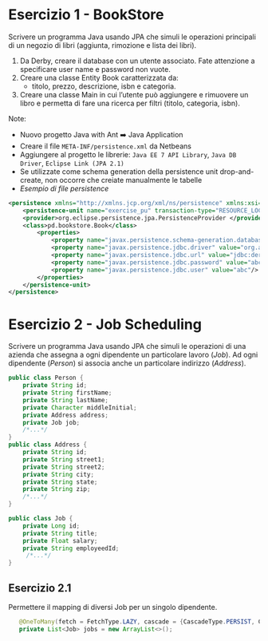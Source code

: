 # Esercizio 1 - BookStore

Scrivere un programma Java usando JPA che simuli le operazioni principali di un negozio di libri (aggiunta, rimozione e lista dei libri).

1. Da Derby, creare il database con un utente associato. Fate attenzione a specificare user name e password non vuote.
2. Creare una classe Entity Book caratterizzata da:
   - titolo, prezzo, descrizione, isbn e categoria.
3. Creare una classe Main in cui l’utente può aggiungere e rimuovere un libro e permetta di fare una ricerca per filtri (titolo, categoria, isbn).

Note: 
- Nuovo progetto Java with Ant ➡️ Java Application
- Creare il file `META-INF/persistence.xml` da Netbeans
- Aggiungere al progetto le librerie: `Java EE 7 API Library`, `Java DB Driver`, `Eclipse Link (JPA 2.1)`
- Se utilizzate come schema generation della persistence unit drop-and-create, non occorre che creiate manualmente le tabelle
- *Esempio di file persistence*
```xml
<persistence xmlns="http://xmlns.jcp.org/xml/ns/persistence" xmlns:xsi="http://www.w3.org/2001/XMLSchema-instance" xsi:schemaLocation="http://xmlns.jcp.org/xml/ns/persistence http://xmlns.jcp.org/xml/ns/persistence/persistence_2_1.xsd" version="2.1">
    <persistence-unit name="exercise_pu" transaction-type="RESOURCE_LOCAL">
    <provider>org.eclipse.persistence.jpa.PersistenceProvider </provider>
    <class>pd.bookstore.Book</class>
        <properties>
            <property name="javax.persistence.schema-generation.database.action" value="drop-and-create"/>
            <property name="javax.persistence.jdbc.driver" value="org.apache.derby.jdbc.ClientDriver"/>
            <property name="javax.persistence.jdbc.url" value="jdbc:derby://localhost:1527/BookStore;create=true"/>
            <property name="javax.persistence.jdbc.password" value="abc"/>
            <property name="javax.persistence.jdbc.user" value="abc"/>
        </properties>
    </persistence-unit>
</persistence>
```

# Esercizio 2 - Job Scheduling

Scrivere un programma Java usando JPA che simuli le operazioni di una azienda che assegna a ogni dipendente un particolare lavoro (_Job_). Ad ogni dipendente (_Person_) si associa anche un particolare indirizzo (_Address_).
```java
public class Person {
    private String id;
    private String firstName;
    private String lastName;
    private Character middleInitial;
    private Address address;
    private Job job;
    /*...*/
}
public class Address {
    private String id;
    private String street1;
    private String street2;
    private String city;
    private String state;
    private String zip;
    /*...*/
}

public class Job {
    private Long id;
    private String title;
    private Float salary;
    private String employeedId;
     /*...*/
}
```

## Esercizio 2.1

Permettere il mapping di diversi Job per un singolo dipendente.

```java
   @OneToMany(fetch = FetchType.LAZY, cascade = {CascadeType.PERSIST, CascadeType.REMOVE})
   private List<Job> jobs = new ArrayList<>();
```